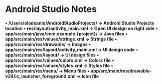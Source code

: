# Android Studio Notes

**•	/Users/oladeanio/AndroidStudioProjects/ -> Android Studio Projects location**
**•	res/layout/activity_main.xml -> Open UI design on right side**
**•	app/src/main/java/com.example.{project}/ -> Java files**
**•	app/src/main/res/values/strings.xml -> Strings file**
**•	app/src/main/res/drawable/ -> Images**
**•	app/src/main/res/layout/activity_main.xml -> UI design code**
**•	app/src/main/res/layout/ -> UI design files**
**•	app/src/main/res/values/colors.xml -> Colors file**
**•	app/src/main/res/values/styles.xml -> Styles file**
**•	app/src/main/res/menu/ -> Menu files**
**•	app/src/main/res/drawable-v24/ic_launcher_foreground.xml -> Icon file**
